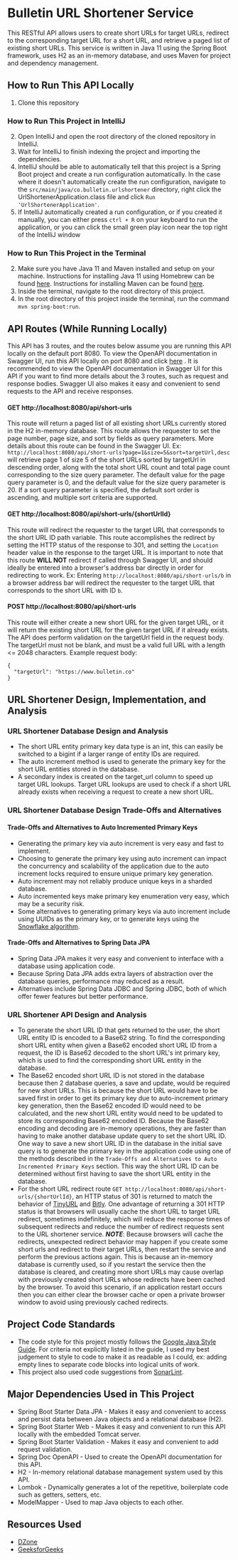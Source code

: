 # Bulletin URL Shortener Service

This RESTful API allows users to create short URLs for target URLs, redirect to the corresponding
target URL for a short URL, and retrieve a paged list of existing short URLs. This service is
written in Java 11 using the Spring Boot framework, uses H2 as an in-memory database, and uses Maven
for project and dependency management.

## How to Run This API Locally

1. Clone this repository

### How to Run This Project in IntelliJ

2. Open IntelliJ and open the root directory of the cloned repository in IntelliJ.
3. Wait for IntelliJ to finish indexing the project and importing the dependencies.
4. IntelliJ should be able to automatically tell that this project is a Spring Boot project and
   create a run configuration automatically. In the case where it doesn't automatically create the
   run configuration, navigate to the `src/main/java/co.bulletin.urlshortener` directory, right
   click the UrlShortenerApplication.class file and click `Run 'UrlShortenerApplication'`.
5. If IntelliJ automatically created a run configuration, or if you created it manually, you can
   either press `ctrl + R` on your keyboard to run the application, or you can click the small green
   play icon near the top right of the IntelliJ window

### How to Run This Project in the Terminal

2. Make sure you have Java 11 and Maven installed and setup on your machine. Instructions for
   installing Java 11 using Homebrew can be
   found [here](https://medium.com/w-logs/installing-java-11-on-macos-with-homebrew-7f73c1e9fadf).
   Instructions for installing Maven can be found [here](https://maven.apache.org/install.html).
3. Inside the terminal, navigate to the root directory of this project.
4. In the root directory of this project inside the terminal, run the command `mvn spring-boot:run`.

## API Routes (While Running Locally)

This API has 3 routes, and the routes below assume you are running this API locally on the default
port 8080. To view the OpenAPI documentation in Swagger UI, run this API locally on port 8080 and
click [here](http://localhost:8080/api/swagger-ui/index.html?configUrl=%2Fapi%2Fv3%2Fapi-docs%2Fswagger-config)
. It is recommended to view the OpenAPI documentation in Swagger UI for this API if you want to find
more details about the 3 routes, such as request and response bodies. Swagger UI also makes it easy
and convenient to send requests to the API and receive responses.

#### GET http://localhost:8080/api/short-urls

This route will return a paged list of all existing short URLs currently stored in the H2 in-memory
database. This route allows the requester to set the page number, page size, and sort by fields as
query parameters. More details about this route can be found in the Swagger UI.
Ex: `http://localhost:8080/api/short-urls?page=1&size=5&sort=targetUrl,desc` will retrieve page 1 of
size 5 of the short URLs sorted by targetUrl in descending order, along with the total short URL
count and total page count corresponding to the size query parameter. The default value for the page
query parameter is 0, and the default value for the size query parameter is 20. If a sort query
parameter is specified, the default sort order is ascending, and multiple sort criteria are
supported.

#### GET http://localhost:8080/api/short-urls/{shortUrlId}

This route will redirect the requester to the target URL that corresponds to the short URL ID path
variable. This route accomplishes the redirect by setting the HTTP status of the response to 301,
and setting the `Location` header value in the response to the target URL. It is important to note
that this route **WILL NOT** redirect if called through Swagger UI, and should ideally be entered
into a browser's address bar directly in order for redirecting to work. Ex:
Entering `http://localhost:8080/api/short-urls/b` in a browser address bar will redirect the
requester to the target URL that corresponds to the short URL with ID `b`.

#### POST http://localhost:8080/api/short-urls

This route will either create a new short URL for the given target URL, or it will return the
existing short URL for the given target URL if it already exists. The API does perform validation on
the targetUrl field in the request body. The targetUrl must not be blank, and must be a valid full
URL with a length <= 2048 characters. Example request body:

```
{
  "targetUrl": "https://www.bulletin.co"
}
```

## URL Shortener Design, Implementation, and Analysis

### URL Shortener Database Design and Analysis

- The short URL entity primary key data type is an int, this can easily be switched to a bigint if a
  larger range of entity IDs are required.
- The auto increment method is used to generate the primary key for the short URL entities stored in
  the database.
- A secondary index is created on the target_url column to speed up target URL lookups. Target URL
  lookups are used to check if a short URL already exists when receiving a request to create a new
  short URL.

### URL Shortener Database Design Trade-Offs and Alternatives

#### Trade-Offs and Alternatives to Auto Incremented Primary Keys

- Generating the primary key via auto increment is very easy and fast to implement.
- Choosing to generate the primary key using auto increment can impact the concurrency and
  scalability of the application due to the auto increment locks required to ensure unique primary
  key generation.
- Auto increment may not reliably produce unique keys in a sharded database.
- Auto incremented keys make primary key enumeration very easy, which may be a security risk.
- Some alternatives to generating primary keys via auto increment include using UUIDs as the primary
  key, or to generate keys using
  the [Snowflake algorithm](https://en.wikipedia.org/wiki/Snowflake_ID).

#### Trade-Offs and Alternatives to Spring Data JPA

- Spring Data JPA makes it very easy and convenient to interface with a database using application
  code.
- Because Spring Data JPA adds extra layers of abstraction over the database queries, performance
  may reduced as a result.
- Alternatives include Spring Data JDBC and Spring JDBC, both of which offer fewer features but
  better performance.

### URL Shortener API Design and Analysis

- To generate the short URL ID that gets returned to the user, the short URL entity ID is encoded to
  a Base62 string. To find the corresponding short URL entity when given a Base62 encoded short URL
  ID from a request, the ID is Base62 decoded to the short URL's int primary key, which is used to
  find the corresponding short URL entity in the database.
- The Base62 encoded short URL ID is not stored in the database because then 2 database queries, a
  save and update, would be required for new short URLs. This is because the short URL would have to
  be saved first in order to get its primary key due to auto-increment primary key generation, then
  the Base62 encoded ID would need to be calculated, and the new short URL entity would need to be
  updated to store its corresponding Base62 encoded ID. Because the Base62 encoding and decoding are
  in-memory operations, they are faster than having to make another database update query to set the
  short URL ID. One way to save a new short URL ID in the database in the initial save query is to
  generate the primary key in the application code using one of the methods described in
  the `Trade-Offs and Alternatives to Auto Incremented Primary Keys`
  section. This way the short URL ID can be determined without first having to save the short URL
  entity in the database.
- For the short URL redirect route `GET http://localhost:8080/api/short-urls/{shortUrlId}`, an HTTP
  status of 301 is returned to match the behavior of [TinyURL](https://tinyurl.com/app)
  and [Bitly](https://bitly.com/). One advantage of returning a 301 HTTP status is that browsers
  will usually cache the short URL to target URL redirect, sometimes indefinitely, which will reduce
  the response times of subsequent redirects and reduce the number of redirect requests sent to the
  URL shortener service. ***NOTE***: Because browsers will cache the redirects, unexpected redirect
  behavior may happen if you create some short urls and redirect to their target URLs, then restart
  the service and perform the previous actions again. This is because an in-memory database is
  currently used, so if you restart the service then the database is cleared, and creating more
  short URLs may cause overlap with previously created short URLs whose redirects have been cached
  by the browser. To avoid this scenario, if an application restart occurs then you can either clear
  the browser cache or open a private browser window to avoid using previously cached redirects.

## Project Code Standards

- The code style for this project mostly follows
  the [Google Java Style Guide](https://google.github.io/styleguide/javaguide.html). For criteria
  not explicitly listed in the guide, I used my best judgement to style to code to make it as
  readable as I could, ex: adding empty lines to separate code blocks into logical units of work.
- This project also used code suggestions from [SonarLint](https://www.sonarlint.org/).

## Major Dependencies Used in This Project

- Spring Boot Starter Data JPA - Makes it easy and convenient to access and persist data between
  Java objects and a relational database (H2).
- Spring Boot Starter Web - Makes it easy and convenient to run this API locally with the embedded
  Tomcat server.
- Spring Boot Starter Validation - Makes it easy and convenient to add request validation.
- Spring Doc OpenAPI - Used to create the OpenAPI documentation for this API.
- H2 - In-memory relational database management system used by this API.
- Lombok - Dynamically generates a lot of the repetitive, boilerplate code such as getters, setters,
  etc.
- ModelMapper - Used to map Java objects to each other.

## Resources Used

- [DZone](https://dzone.com/articles/url-shortener-detailed-explanation)
- [GeeksforGeeks](https://www.geeksforgeeks.org/how-to-design-a-tiny-url-or-url-shortener/)
  


